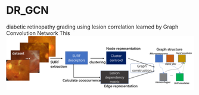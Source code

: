 # DR_GCN
diabetic retinopathy grading using lesion correlation learned by Graph Convolution Network
This 
![image](https://raw.githubusercontent.com/endrol/DR_GCN/master/dr_gcn/IMG/2%20(1).png)
